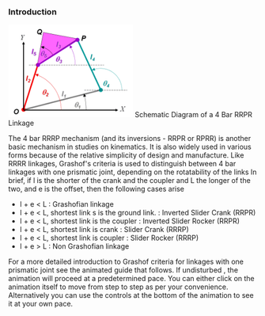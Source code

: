 ### Introduction

<img src="images/RRRR_schematic.gif" width="50%">
Schematic Diagram of a 4 Bar RRPR Linkage

The 4 bar RRRP mechanism (and its inversions - RRPR or RPRR) is another basic mechanism in studies on kinematics. 
It is also widely used in various forms because of the relative simplicity of design and manufacture. Like RRRR 
linkages, Grashof's criteria is used to distinguish between 4 bar linkages with one prismatic joint, depending 
on the rotatability of the links In brief, if l is the shorter of the crank and the coupler and L the longer of
the two, and e is the offset, then the following cases arise

- l + e < L : Grashofian linkage
- l + e < L, shortest link s is the ground link. : Inverted Slider Crank (RRPR)
- l + e < L, shortest link is the coupler : Inverted Slider Rocker (RRPR)
- l + e < L, shortest link is crank : Slider Crank (RRRP)
- l + e < L, shortest link is coupler : Slider Rocker (RRRP)
- l + e > L : Non Grashofian linkage

For a more detailed introduction to Grashof criteria for linkages with one prismatic joint see the animated guide that follows. If undisturbed , the animation will proceed at a predetermined pace. You can either click on the animation itself to move from step to step as per your convenience. Alternatively you can use the controls at the bottom of the animation to see it at your own pace.

